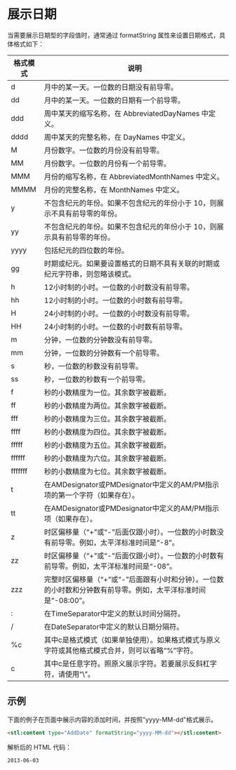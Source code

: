 # 展示日期

当需要展示日期型的字段值时，通常通过 formatString 属性来设置日期格式，具体格式如下：

| 格式模式 | 说明                                                                                                                 |
| -------- | -------------------------------------------------------------------------------------------------------------------- |
| d        | 月中的某一天。一位数的日期没有前导零。                                                                               |
| dd       | 月中的某一天。一位数的日期有一个前导零。                                                                             |
| ddd      | 周中某天的缩写名称，在 AbbreviatedDayNames 中定义。                                                                  |
| dddd     | 周中某天的完整名称，在 DayNames 中定义。                                                                             |
| M        | 月份数字。一位数的月份没有前导零。                                                                                   |
| MM       | 月份数字。一位数的月份有一个前导零。                                                                                 |
| MMM      | 月份的缩写名称，在 AbbreviatedMonthNames 中定义。                                                                    |
| MMMM     | 月份的完整名称，在 MonthNames 中定义。                                                                               |
| y        | 不包含纪元的年份。如果不包含纪元的年份小于 10，则展示不具有前导零的年份。                                            |
| yy       | 不包含纪元的年份。如果不包含纪元的年份小于 10，则展示具有前导零的年份。                                              |
| yyyy     | 包括纪元的四位数的年份。                                                                                             |
| gg       | 时期或纪元。如果要设置格式的日期不具有关联的时期或纪元字符串，则忽略该模式。                                         |
| h        | 12小时制的小时。一位数的小时数没有前导零。                                                                           |
| hh       | 12小时制的小时。一位数的小时数有前导零。                                                                             |
| H        | 24小时制的小时。一位数的小时数没有前导零。                                                                           |
| HH       | 24小时制的小时。一位数的小时数有前导零。                                                                             |
| m        | 分钟，一位数的分钟数没有前导零。                                                                                     |
| mm       | 分钟，一位数的分钟数有一个前导零。                                                                                   |
| s        | 秒，一位数的秒数没有前导零。                                                                                         |
| ss       | 秒，一位数的秒数有一个前导零。                                                                                       |
| f        | 秒的小数精度为一位。其余数字被截断。                                                                                 |
| ff       | 秒的小数精度为两位。其余数字被截断。                                                                                 |
| fff      | 秒的小数精度为三位。其余数字被截断。                                                                                 |
| ffff     | 秒的小数精度为四位。其余数字被截断。                                                                                 |
| fffff    | 秒的小数精度为五位。其余数字被截断。                                                                                 |
| ffffff   | 秒的小数精度为六位。其余数字被截断。                                                                                 |
| fffffff  | 秒的小数精度为七位。其余数字被截断。                                                                                 |
| t        | 在AMDesignator或PMDesignator中定义的AM/PM指示项的第一个字符（如果存在）。                                            |
| tt       | 在AMDesignator或PMDesignator中定义的AM/PM指示项（如果存在）。                                                        |
| z        | 时区偏移量（“+”或“-”后面仅跟小时）。一位数的小时数没有前导零。例如，太平洋标准时间是“-8”。                     |
| zz       | 时区偏移量（“+”或“-”后面仅跟小时）。一位数的小时数有前导零。例如，太平洋标准时间是“-08”。                      |
| zzz      | 完整时区偏移量（“+”或“-”后面跟有小时和分钟）。一位数的小时数和分钟数有前导零。例如，太平洋标准时间是“-08:00”。 |
| :        | 在TimeSeparator中定义的默认时间分隔符。                                                                              |
| /        | 在DateSeparator中定义的默认日期分隔符。                                                                              |
| %c       | 其中c是格式模式（如果单独使用）。如果格式模式与原义字符或其他格式模式合并，则可以省略“%”字符。                     |
| c        | 其中c是任意字符。照原义展示字符。若要展示反斜杠字符，请使用“\”。                                                   |

## 示例

下面的例子在页面中展示内容的添加时间，并按照"yyyy-MM-dd"格式展示。

```html
<stl:content type="AddDate" formatString="yyyy-MM-dd"></stl:content>
```

解析后的 HTML 代码：

```html
2013-06-03
```